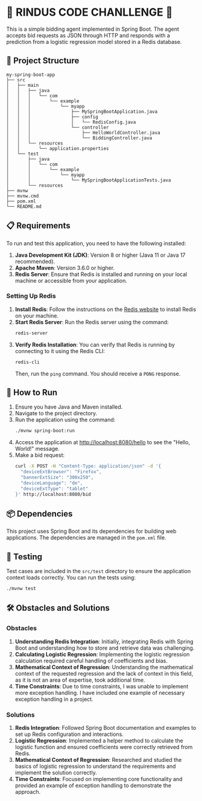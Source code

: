 # 🌟 RINDUS CODE CHANLLENGE 🌟

This is a simple bidding agent implemented in Spring Boot. The agent accepts bid requests as JSON through HTTP and responds with a prediction from a logistic regression model stored in a Redis database.


## 📁 Project Structure

```plaintext
my-spring-boot-app
├── src
│   ├── main
│   │   ├── java
│   │   │   └── com
│   │   │       └── example
│   │   │           └── myapp
│   │   │               ├── MySpringBootApplication.java
│   │   │               ├── config
│   │   │               │   └── RedisConfig.java
│   │   │               └── controller
│   │   │                   ├── HelloWorldController.java
│   │   │                   └── BiddingController.java
│   │   └── resources
│   │       └── application.properties
│   └── test
│       ├── java
│       │   └── com
│       │       └── example
│       │           └── myapp
│       │               └── MySpringBootApplicationTests.java
│       └── resources
├── mvnw
├── mvnw.cmd
├── pom.xml
└── README.md
```

## 📋 Requirements

To run and test this application, you need to have the following installed:

1. **Java Development Kit (JDK)**: Version 8 or higher (Java 11 or Java 17 recommended).
2. **Apache Maven**: Version 3.6.0 or higher.
3. **Redis Server**: Ensure that Redis is installed and running on your local machine or accessible from your application.

### Setting Up Redis

1. **Install Redis**: Follow the instructions on the [Redis website](https://redis.io/download) to install Redis on your machine.
2. **Start Redis Server**: Run the Redis server using the command:
   ```sh
   redis-server
   ```
3. **Verify Redis Installation**: You can verify that Redis is running by connecting to it using the Redis CLI:
   ```sh
   redis-cli
   ```
   Then, run the `ping` command. You should receive a `PONG` response.

## 🚀 How to Run

1. Ensure you have Java and Maven installed.
2. Navigate to the project directory.
3. Run the application using the command:
   ```sh
   ./mvnw spring-boot:run
   ```
4. Access the application at [http://localhost:8080/hello](http://localhost:8080/hello) to see the "Hello, World!" message.
7. Make a bid request: 
   ```sh
   curl -X POST -H "Content-Type: application/json" -d '{
     "deviceExtBrowser": "Firefox",
     "bannerExtSize": "300x250",
     "deviceLanguage": "de",
     "deviceExtType": "tablet"
   }' http://localhost:8080/bid
   ```

## 📦 Dependencies

This project uses Spring Boot and its dependencies for building web applications. The dependencies are managed in the `pom.xml` file.

## 🧪 Testing

Test cases are included in the `src/test` directory to ensure the application context loads correctly. You can run the tests using:
```sh
./mvnw test
```

## 🛠️ Obstacles and Solutions

### Obstacles

1. **Understanding Redis Integration**: Initially, integrating Redis with Spring Boot and understanding how to store and retrieve data was challenging.
2. **Calculating Logistic Regression**: Implementing the logistic regression calculation required careful handling of coefficients and bias.
3. **Mathematical Context of Regression**: Understanding the mathematical context of the requested regression and the lack of context in this field, as it is not an area of expertise, took additional time.
4. **Time Constraints**: Due to time constraints, I was unable to implement more exception handling. I have included one example of necessary exception handling in a project.

### Solutions

1. **Redis Integration**: Followed Spring Boot documentation and examples to set up Redis configuration and interactions.
2. **Logistic Regression**: Implemented a helper method to calculate the logistic function and ensured coefficients were correctly retrieved from Redis.
3. **Mathematical Context of Regression**: Researched and studied the basics of logistic regression to understand the requirements and implement the solution correctly.
4. **Time Constraints**: Focused on implementing core functionality and provided an example of exception handling to demonstrate the approach.